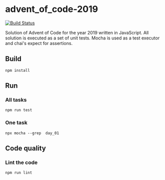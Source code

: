 # advent_of_code-2019

[![Build Status](https://travis-ci.com/Trawais/advent_of_code-2019.svg?branch=master)](https://travis-ci.com/Trawais/advent_of_code-2019)

Solution of Advent of Code for the year 2019 written in JavaScript.
All solution is executed as a set of unit tests.
Mocha is used as a test executor and chai's expect for assertions.

## Build
`npm install`

## Run
### All tasks
`npm run test`
### One task
`npx mocha --grep  day_01`

## Code quality

### Lint the code
`npm run lint`
